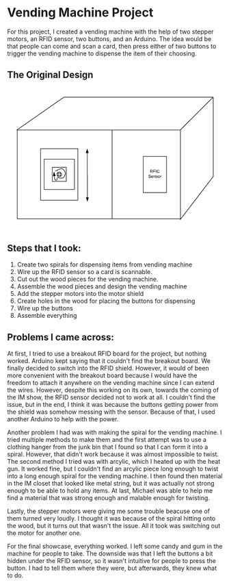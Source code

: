 # Vending Machine Project

For this project, I created a vending machine with the help of two stepper motors, an RFID sensor, two buttons, and an Arduino. 
The idea would be that people can come and scan a card, then press either of two buttons to trigger the vending machine to 
dispense the item of their choosing.

## The Original Design
![](./pics/sketch.png)

## Steps that I took:
1. Create two spirals for dispensing items from vending machine
2. Wire up the RFID sensor so a card is scannable.
3. Cut out the wood pieces for the vending machine.
4. Assemble the wood pieces and design the vending machine
5. Add the stepper motors into the motor shield
6. Create holes in the wood for placing the buttons for dispensing
7. Wire up the buttons
8. Assemble everything

## Problems I came across:
At first, I tried to use a breakout RFID board for the project, but nothing worked. Arduino kept saying that it couldn't find
the breakout board. We finally decided to switch into the RFID shield. However, it would of been more convenient with the 
breakout board because I would have the freedom to attach it anywhere on the vending machine since I can extend the wires.
However, despite this working on its own, towards the coming of the IM show, the RFID sensor decided not to work at all. 
I couldn't find the issue, but in the end, I think it was because the buttons getting power from the shield was somehow 
messing with the sensor. Because of that, I used another Arduino to help with the power. 

Another problem I had was with making the spiral for the vending machine. I tried multiple methods to make them and the 
first attempt was to use a clothing hanger from the junk bin that I found so that I can form it into a spiral. However, that 
didn't work because it was almost impossible to twist. The second method I tried was with arcylic, which I heated up with the 
heat gun. It worked fine, but I couldn't find an arcylic piece long enough to twist into a long enough spiral for the vending 
machine. I then found then material in the IM closet that looked like metal string, but it was actually not strong enough to
be able to hold any items. At last, Michael was able to help me find a material that was strong enough and malable enough 
for twisting.

Lastly, the stepper motors were giving me some trouble beacuse one of them turned very loudly. I thought it was because of the
spiral hitting onto the wood, but it turns out that wasn't the issue. All it took was switching out the motor for another one.

For the final showcase, everything worked. I left some candy and gum in the machine for people to take. The downside was that
I left the buttons a bit hidden under the RFID sensor, so it wasn't intuitive for people to press the button. I had to tell
them where they were, but afterwards, they knew what to do.
